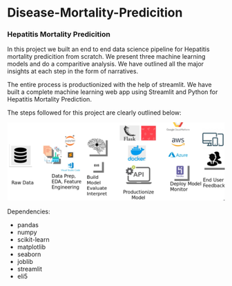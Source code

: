 # Disease-Mortality-Predicition


### Hepatitis Mortality Predicition

In this project we built an end to end data science pipeline for Hepatitis mortality predicition from scratch. We present three machine learning models and do a comparitive analysis. We have outlined all the major insights at each step in the form of narratives. 

The entire process is productionized with the help of streamlit. We have built a complete machine learning web app using Streamlit and Python for Hepatitis Mortality Prediction. 

The steps followed for this project are clearly outlined below:

<img src="images/Data_Science_Workflow.PNG">


Dependencies:

* pandas
* numpy
* scikit-learn
* matplotlib
* seaborn
* joblib
* streamlit
* eli5


